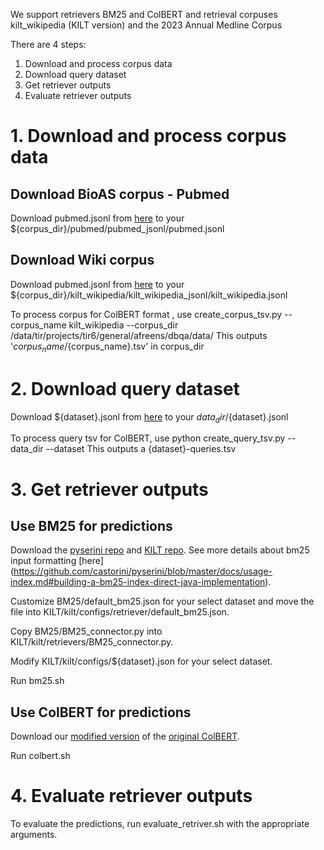 We support retrievers BM25 and ColBERT and retrieval corpuses kilt_wikipedia (KILT version) and the 2023 Annual Medline Corpus

There are 4 steps: 
1. Download and process corpus data
2. Download query dataset
3. Get retriever outputs
4. Evaluate retriever outputs

# 1. Download and process corpus data

## Download BioAS corpus - Pubmed
<!-- 
        python download_pubmed_corpus.py --data_dir /data/tir/projects/tir6/general/afreens/dbqa/data
        This downloads the pubmed corpus in unprocessed form to ${data_dir}/bioasq/annual_zips/

        use python create_pubmed_jsonl.py --corpus_dir /data/tir/projects/tir6/general/afreens/dbqa/data/corpus_files
        This outputs 'pubmed/pubmed_jsonl/pubmed.jsonl' and 'pubmed/id2title.json' in corpus_dir 
        python create_wiki_paragraph_jsonl.py --corpus_dir /data/tir/projects/tir6/general/afreens/dbqa/data/corpus_files
    This outputs 'kilt_wikipedia/kilt_wikipedia_jsonl/kilt_wikipedia.jsonl" in your corpus_dir -->

Download pubmed.jsonl from [here](https://drive.google.com/drive/folders/1k_Ij70bZcVkhWflMeH9YqTWkJcCJMQP6?usp=drive_link) to your ${corpus_dir}/pubmed/pubmed_jsonl/pubmed.jsonl

## Download Wiki corpus
Download pubmed.jsonl from [here](https://drive.google.com/drive/folders/1k_Ij70bZcVkhWflMeH9YqTWkJcCJMQP6?usp=drive_link) to your ${corpus_dir}/kilt_wikipedia/kilt_wikipedia_jsonl/kilt_wikipedia.jsonl
    
    

To process corpus for ColBERT format , use
    create_corpus_tsv.py --corpus_name kilt_wikipedia --corpus_dir /data/tir/projects/tir6/general/afreens/dbqa/data/
    This outputs '${corpus_name}/${corpus_name}.tsv' in corpus_dir

# 2. Download query dataset
Download ${dataset}.jsonl from [here](https://drive.google.com/drive/folders/1k_Ij70bZcVkhWflMeH9YqTWkJcCJMQP6?usp=drive_link) to your ${data_dir}/${dataset}.jsonl
    <!-- Download NQ, hotpotqa from KILT repo as nq.jsonl and hotpotqa.jsonl in the ${data_dir} Download BioASQ
        From Bioasq website, download the following into data_dir/bioasq/
        Task11BGoldenEnriched/11B*_golden.json and BioASQ-training11b/training11b.json from BioASQ
        python compile_bioasq_questions.py --data_dir --corpus_dir 
        This outputs bioasq.jsonl in the data_dir -->
    

To process query tsv for ColBERT, use
    python create_query_tsv.py --data_dir --dataset
    This outputs a {dataset}-queries.tsv

# 3. Get retriever outputs
## Use BM25 for predictions
Download the [pyserini repo](https://github.com/castorini/pyserini) and [KILT repo](https://github.com/facebookresearch/KILT/tree/main/kilt). See more details about bm25 input formatting [here] (https://github.com/castorini/pyserini/blob/master/docs/usage-index.md#building-a-bm25-index-direct-java-implementation).

Customize BM25/default_bm25.json for your select dataset and move the file into KILT/kilt/configs/retriever/default_bm25.json.

Copy BM25/BM25_connector.py into  KILT/kilt/retrievers/BM25_connector.py.

Modify KILT/kilt/configs/${dataset}.json for your select dataset.

Run bm25.sh

## Use ColBERT for predictions
Download our [modified version](https://github.com/jenhsia/RAGGED_ColBERT) of the [original ColBERT](https://github.com/stanford-futuredata/ColBERT).

Run colbert.sh

# 4. Evaluate retriever outputs
To evaluate the predictions, run evaluate_retriver.sh with the appropriate arguments.








